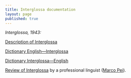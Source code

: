 ```yaml
---
title: Interglossa documentation
layout: page
published: true
---
```


*Interglossa, 1943:*

[Description of Interglossa](home.html)

[Dictionary English—Interglossa](a-brief-english-interglossa-dictionary-i.html)

[Dictionary Interglossa—English](english-interglossa-dictionary.html)




[Review of Interglossa](interglossa/mario-a-pei-s-review-hogben) by a professional linguist ([Marco Pei](https://en.wikipedia.org/wiki/Mario_Pei)).
